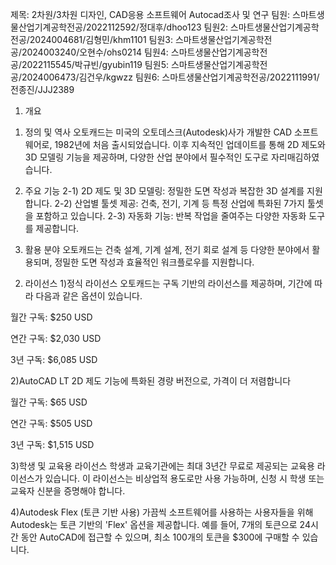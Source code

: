 제목: 2차원/3차원 디자인, CAD응용 소프트웨어 Autocad조사 및 연구
팀원: 스마트생물산업기계공학전공/2022112592/정대후/dhoo123
팀원2: 스마트생물산업기계공학전공/2024004681/김형민/khm1101
팀원3: 스마트생물산업기계공학전공/2024003240/오현수/ohs0214
팀원4: 스마트생물산업기계공학전공/2022115545/박규빈/gyubin119
팀원5: 스마트생물산업기계공학전공/2024006473/김건우/kgwzz
팀원6: 스마트생물산업기계공학전공/2022111991/전종진/JJJ2389

1. 개요
1) 정의 및 역사
오토캐드는 미국의 오토데스크(Autodesk)사가 개발한 CAD 소프트웨어로, 1982년에 처음 출시되었습니다. 이후 지속적인 업데이트를 통해 2D 제도와 3D 모델링 기능을 제공하며, 다양한 산업 분야에서 필수적인 도구로 자리매김하였습니다.

2) 주요 기능
2-1) 2D 제도 및 3D 모델링: 정밀한 도면 작성과 복잡한 3D 설계를 지원합니다.​
2-2) 산업별 툴셋 제공: 건축, 전기, 기계 등 특정 산업에 특화된 7가지 툴셋을 포함하고 있습니다.​
2-3) 자동화 기능: 반복 작업을 줄여주는 다양한 자동화 도구를 제공합니다. ​

3) 활용 분야
오토캐드는 건축 설계, 기계 설계, 전기 회로 설계 등 다양한 분야에서 활용되며, 정밀한 도면 작성과 효율적인 워크플로우를 지원합니다.

2. 라이선스
1)정식 라이선스
오토캐드는 구독 기반의 라이선스를 제공하며, 기간에 따라 다음과 같은 옵션이 있습니다.

월간 구독: $250 USD

연간 구독: $2,030 USD​

3년 구독: $6,085 USD ​

2)AutoCAD LT
2D 제도 기능에 특화된 경량 버전으로, 가격이 더 저렴합니다

월간 구독: $65 USD​

연간 구독: $505 USD​

3년 구독: $1,515 USD ​

3)학생 및 교육용 라이선스
학생과 교육기관에는 최대 3년간 무료로 제공되는 교육용 라이선스가 있습니다. 이 라이선스는 비상업적 용도로만 사용 가능하며, 신청 시 학생 또는 교육자 신분을 증명해야 합니다.

4)Autodesk Flex (토큰 기반 사용)
가끔씩 소프트웨어를 사용하는 사용자들을 위해 Autodesk는 토큰 기반의 'Flex' 옵션을 제공합니다. 예를 들어, 7개의 토큰으로 24시간 동안 AutoCAD에 접근할 수 있으며, 최소 100개의 토큰을 $300에 구매할 수 있습니다.

